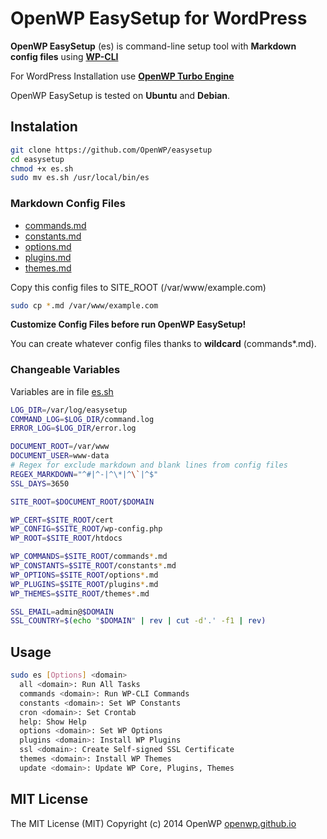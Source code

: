 # OpenWP EasySetup for WordPress

__OpenWP EasySetup__ (es) is command-line setup tool with __Markdown config files__ using __[WP-CLI](http://wp-cli.org)__

For WordPress Installation use __[OpenWP Turbo Engine](https://github.com/OpenWP/turbo-engine)__

OpenWP EasySetup is tested on __Ubuntu__ and __Debian__.

## Instalation

```sh
git clone https://github.com/OpenWP/easysetup
cd easysetup
chmod +x es.sh
sudo mv es.sh /usr/local/bin/es
```

### Markdown Config Files

- [commands.md](https://github.com/OpenWP/easysetup/blob/master/commands.md)
- [constants.md](https://github.com/OpenWP/easysetup/blob/master/constants.md)
- [options.md](https://github.com/OpenWP/easysetup/blob/master/options.md)
- [plugins.md](https://github.com/OpenWP/easysetup/blob/master/plugins.md)
- [themes.md](https://github.com/OpenWP/easysetup/blob/master/themes.md)

Copy this config files to SITE_ROOT (/var/www/example.com)

```sh
sudo cp *.md /var/www/example.com
```

__Customize Config Files before run OpenWP EasySetup!__

You can create whatever config files thanks to __wildcard__ (commands*.md).

### Changeable Variables

Variables are in file [es.sh](https://github.com/OpenWP/easysetup/blob/master/es.sh)

```sh
LOG_DIR=/var/log/easysetup
COMMAND_LOG=$LOG_DIR/command.log
ERROR_LOG=$LOG_DIR/error.log

DOCUMENT_ROOT=/var/www
DOCUMENT_USER=www-data
# Regex for exclude markdown and blank lines from config files
REGEX_MARKDOWN="^#|^-|^\*|^\`|^$"
SSL_DAYS=3650

SITE_ROOT=$DOCUMENT_ROOT/$DOMAIN

WP_CERT=$SITE_ROOT/cert
WP_CONFIG=$SITE_ROOT/wp-config.php
WP_ROOT=$SITE_ROOT/htdocs

WP_COMMANDS=$SITE_ROOT/commands*.md
WP_CONSTANTS=$SITE_ROOT/constants*.md
WP_OPTIONS=$SITE_ROOT/options*.md
WP_PLUGINS=$SITE_ROOT/plugins*.md
WP_THEMES=$SITE_ROOT/themes*.md

SSL_EMAIL=admin@$DOMAIN
SSL_COUNTRY=$(echo "$DOMAIN" | rev | cut -d'.' -f1 | rev)
```

## Usage

```sh
sudo es [Options] <domain>
  all <domain>: Run All Tasks
  commands <domain>: Run WP-CLI Commands
  constants <domain>: Set WP Constants
  cron <domain>: Set Crontab
  help: Show Help
  options <domain>: Set WP Options
  plugins <domain>: Install WP Plugins
  ssl <domain>: Create Self-signed SSL Certificate
  themes <domain>: Install WP Themes
  update <domain>: Update WP Core, Plugins, Themes
```

## MIT License

The MIT License (MIT) Copyright (c) 2014 OpenWP [openwp.github.io](http://openwp.github.io)

